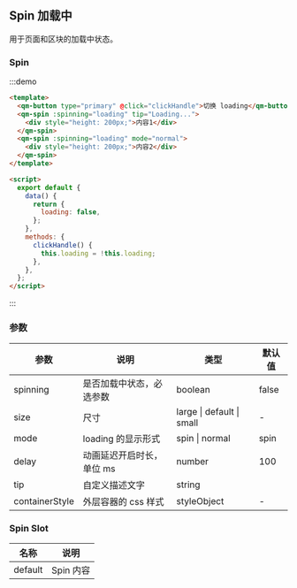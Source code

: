 ## Spin 加载中

用于页面和区块的加载中状态。

### Spin

:::demo

```html
<template>
  <qm-button type="primary" @click="clickHandle">切换 loading</qm-button>
  <qm-spin :spinning="loading" tip="Loading...">
    <div style="height: 200px;">内容1</div>
  </qm-spin>
  <qm-spin :spinning="loading" mode="normal">
    <div style="height: 200px;">内容2</div>
  </qm-spin>
</template>

<script>
  export default {
    data() {
      return {
        loading: false,
      };
    },
    methods: {
      clickHandle() {
        this.loading = !this.loading;
      },
    },
  };
</script>
```

:::

### 参数

| 参数           | 说明                      | 类型                      | 默认值 |
| -------------- | ------------------------- | ------------------------- | ------ |
| spinning       | 是否加载中状态，必选参数  | boolean                   | false  |
| size           | 尺寸                      | large \| default \| small | -      |
| mode           | loading 的显示形式        | spin \| normal            | spin   |
| delay          | 动画延迟开启时长，单位 ms | number                    | 100    |
| tip            | 自定义描述文字            | string                    |        |
| containerStyle | 外层容器的 css 样式       | styleObject               | -      |

### Spin Slot

| 名称    | 说明      |
| ------- | --------- |
| default | Spin 内容 |
